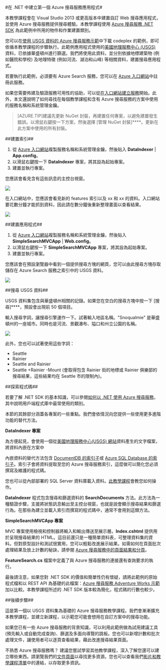 <properties 
	pageTitle="在 .NET 中建立第一個 Azure 搜尋服務應用程式" 
	description="從 Azure 搜尋服務 .NET SDK 使用 .NET 用戶端程式庫建置方案的教學課程。" 
	services="search" 
	documentationCenter="" 
	authors="HeidiSteen" 
	manager="mblythe" 
	editor=""/>

<tags 
	ms.service="search" 
	ms.devlang="rest-api" 
	ms.workload="search" 
	ms.topic="article" 
	ms.tgt_pltfrm="na" 
	ms.date="03/05/2015" 
	ms.author="heidist"/>

#在 .NET 中建立第一個 Azure 搜尋服務應用程式#

本教學課程會在 Visual Studio 2013 或更高版本中建置自訂 Web 搜尋應用程式，並使用 Azure 搜尋服務提供搜尋體驗。本教學課程使用 [Azure 搜尋服務 .NET SDK](https://msdn.microsoft.com/library/azure/dn951165.aspx) 為此範例中所用的物件和作業建置類別。

您可以在[使用 USGS 資料的 Azure 搜尋服務示範](https://azsearchdemos.codeplex.com/SourceControl/latest)中下載 codeplex 的範例，即可依循本教學課程的步驟執行。此範例應用程式使用的[美國地理服務中心 \(USGS\)](http://geonames.usgs.gov/domestic/download_data.htm) 資料，已依據華盛頓州進行篩選。我們將使用此資料，並分別依據地標建築物 \(例如醫院和學校\) 及地理特徵 \(例如河流、湖泊和山峰\) 等相關資料，建置搜尋應用程式。

若要執行此範例，必須要有 Azure Search 服務，您可以在 [Azure 入口網站](https://portal.azure.com)中註冊此服務。

如果您需要佈建及驗證服務可用性的協助，可以從[在入口網站建立服務](../search-create-service-portal/)開始。此外，本文還說明了如何尋找在每個教學課程和含有 Azure 搜尋服務的方案中使用的服務名稱和系統管理金鑰。

> [AZURE.TIP]建議先更新 NuGet 封裝，再建置任何專案，以避免建置發生錯誤。以滑鼠右鍵按一下方案，然後選擇 \[管理 NuGet 封裝\]****。更新在此方案中使用的所有封裝。

##建置索引##

1. 從 [Azure 入口網站](https://portal.azure.com)複製服務名稱和系統管理金鑰，然後貼入 **DataIndexer** \| **App.config**。
1. 以滑鼠右鍵按一下 **DataIndexer** 專案，將其設為起始專案。
1. 建置並執行專案。

您應該會看見含有這些訊息的主控台視窗。

![][1]

在入口網站中，您應該會看見新的 features 索引以及 xx 和 xx 的資料。入口網站要花數分鐘才能抓到資料，因此請在數分鐘後重新整理畫面以查看結果。

![][2]

##建置應用程式##


1. 從 [Azure 入口網站](https://portal.azure.com)複製服務名稱和系統管理金鑰，然後貼入 **SimpleSearchMVCApp** \| **Web.config**。
1. 以滑鼠右鍵按一下 **SimpleSearchMVCApp** 專案，將其設為起始專案。
1. 建置並執行專案。

您應該會在預設瀏覽器中看到一個提供搜尋方塊的網頁，您可以由此搜尋方塊存取儲存在 Azure Search 服務之索引中的 USGS 資料。

![][3]

##搜尋 USGS 資料##

USGS 資料集包含與華盛頓州相關的記錄。如果您在空白的搜尋方塊中按一下 \[搜尋\]****，預設會出現前 50 個項目。

輸入搜尋字詞，讓搜尋引擎運作一下。試著輸入地區名稱。"Snoqualmie" 是華盛頓州的一座城市。同時也是河流、景觀瀑布、隘口和州立公園的名稱。

![][4]

此外，您也可以試著使用這些字詞：

- Seattle
- Rainier
- Seattle and Rainier
- Seattle +Rainier -Mount \(會取得包含 Rainier 街的地標或 Rainier 俱樂部的搜尋結果，這些結果均在 Seattle 市的限制內\)。

##探索程式碼##

若要了解 .NET SDK 的基本知識，可以參閱[如何以 .NET 使用 Azure 搜尋服務](../search-howto-dotnet-sdk/)，其中說明用戶端程式庫中最常使用的類別。

本節的其餘部分涵蓋各專案的一些重點。我們會依情況向您提供一些使用更多進階功能的替代方法。

**DataIndexer 專案**

為方便起見，會使用一個從[美國地理服務中心\(USGS\) 網站](http://geonames.usgs.gov/domestic/download_data.htm)資料產生的文字檔案，將資料內嵌在方案中

內嵌資料的替代方法包含 [DocumentDB 的索引子](documentdb-search-indexer.md)或 [Azure SQL Database 的索引子](search-howto-connecting-azure-sql-database-to-azure-search-using-indexers-2015-02-28.md)。索引子會將資料提取至您的 Azure 搜尋服務索引，這麼做可以簡化您必須撰寫及維護的程式碼。

您也可以從內部部署的 SQL Server 資料庫載入資料。[此教學課程](http://azure.microsoft.com/blog/2014/11/10/how-to-sync-sql-server-data-with-azure-search/)會教您如何操作。

**DataIndexer** 程式包含搜尋和篩選資料的 **SearchDocuments** 方法。此方法為一種驗證步驟，支援將狀態訊息輸出至主控台視窗，也就是說會顯示搜尋結果和篩選行為。在那些為建立並載入索引而撰寫的程式碼中，通常不會用到這類方法。

**SimpleSearchMVCApp 專案**

MVC 專案使用檢視和控制器將輸入和輸出傳送至展示層。**Index.cshtml** 提供用於呈現搜尋結果的 HTML。這目前還只是一種簡單資料表，可整理資料集的資料。但對原型設計和測試很實用，您可以輕鬆改進展示結果。如需如何在頁面批次處理結果及放上計數的秘訣，請參閱 [Azure 搜尋服務中的頁面結果和分頁](search-pagination-page-layout.md)。

**FeatureSearch.cs** 檔案中定義了與 Azure 搜尋服務的連接還有查詢要求的執行。

最後請注意，如果您對 .NET SDK 的價值和簡單性仍有懷疑，請將此範例的原始程式檔和以 REST API 為基礎的此檔案：[Azure 搜尋服務 Adventure Works 示範](https://azuresearchadventureworksdemo.codeplex.com/)加以比較。本教學課程所述的 .NET SDK 版本較為簡化，程式碼的行數也較少。

##後續步驟##

這是第一個以 USGS 資料集為基礎的 Azure 搜尋服務教學課程。我們會漸漸擴充本教學課程，並建立新課程，以示範您可能會想用在自訂方案中的搜尋功能。

如果您已有一些 Azure 搜尋服務的背景知識，可以利用此範例做為試用建議工具 \(預先輸入或自動完成查詢\)、篩選及多面向導覽的跳板。您也可以新增計數和批次處理文件，讓使用者可以逐頁查看結果，藉此改進搜尋結果頁面。

不熟悉 Azure 搜尋服務嗎？ 建議您嘗試學習其他教學課程，深入了解您還可以建立哪些東西。請瀏覽我們的[文件頁面](http://azure.microsoft.com/documentation/services/search/)以尋找更多資源。您也可以查看我們[影片和教學課程清單](https://msdn.microsoft.com/library/azure/dn798933.aspx)中的連結，以存取更多資訊。

<!--Image references-->
[1]: ./media/search-get-started-20150228/consolemessages.png
[2]: ./media/search-get-started-20150228/portalindexstatus.png
[3]: ./media/search-get-started-20150228/usgssearchbox.png
[4]: ./media/search-get-started-20150228/snoqualmie.png
<!--HONumber=54-->